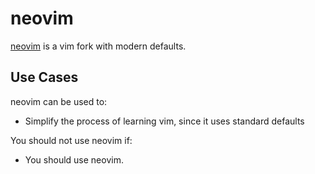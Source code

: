 # neovim

[neovim][neovim] is a vim fork with modern defaults.

## Use Cases

neovim can be used to:

- Simplify the process of learning vim, since it uses standard defaults

You should not use neovim if:

- You should use neovim.

[neovim]: https://github.com/neovim/neovim
